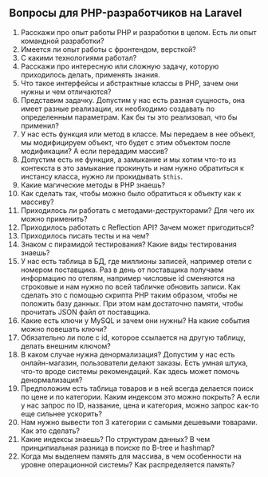 ## Вопросы для PHP-разработчиков на Laravel

1. Расскажи про опыт работы PHP и разработки в целом. Есть ли опыт командной разработки?
1. Имеется ли опыт работы с фронтендом, версткой?
1. С какими технологиями работал?
1. Расскажи про интересную или сложную задачу, которую приходилось делать, применять знания.
1. Что такое интерфейсы и абстрактные классы в PHP, зачем они нужны и чем отличаются?
1. Представим задачку. Допустим у нас есть разная сущность, она имеет разные реализации, их необходимо создавать по определенным параметрам. Как бы ты это реализовал, что бы применил?
1. У нас есть функция или метод в классе. Мы передаем в нее объект, мы модифицируем объект, что будет с этим объектом после модификации? А если передадим массив?
1. Допустим есть не функция, а замыкание и мы хотим что-то из контекста в это замыкание прокинуть и нам нужно обратиться к инстансу класса, нужно ли прокидывать `$this`.
1. Какие магические методы в PHP знаешь?
1. Как сделать так, чтобы можно было обратиться к объекту как к массиву?
1. Приходилось ли работать с методами-деструкторами? Для чего их можно применить?
1. Приходилось работать с Reflection API? Зачем может пригодиться?
1. Приходилось писать тесты и на чем?
1. Знаком с пирамидой тестирования? Какие виды тестирования знаешь?
1. У нас есть таблица в БД, где миллионы записей, например отели с номером поставщика. Раз в день от поставщика получаем информацию по отелям, например числовые id сменяются на строковые и нам нужно по всей табличке обновить записи. Как сделать это с помощью скрипта PHP таким образом, чтобы не положить базу данных. При этом нам достаточно памяти, чтобы прочитать JSON файл от поставщика.
1. Какие есть ключи у MySQL и зачем они нужны? На какие события можно повешать ключи?
1. Обязательно ли поле с id, которое ссылается на другую таблицу, делать внешним ключом?
1. В каком случае нужна денормализация? Допустим у нас есть онлайн-магазин, пользователи делают заказы. Есть умная штука, что-то вроде системы рекомендаций. Как здесь может помочь денормализация?
1. Предположим есть таблица товаров и в ней всегда делается поиск по цене и по категории. Каким индексом это можно покрыть? А если у нас запрос по ID, название, цена и категория, можно запрос как-то еще сильнее ускорить?
1. Нам нужно вывести топ 3 категории с самыми дешевыми товарами. Как это сделать?
1. Какие индексы знаешь? По структурам данных? В чем принципиальная разница в поиске по B-tree и hashmap?
1. Когда мы выделяем память для массива, в чем особенности на уровне операционной системы? Как распределяется память?
